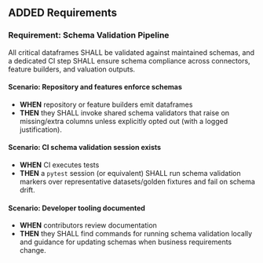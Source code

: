 ## ADDED Requirements

### Requirement: Schema Validation Pipeline

All critical dataframes SHALL be validated against maintained schemas, and a dedicated CI step SHALL ensure schema compliance across connectors, feature builders, and valuation outputs.

#### Scenario: Repository and features enforce schemas
- **WHEN** repository or feature builders emit dataframes
- **THEN** they SHALL invoke shared schema validators that raise on missing/extra columns unless explicitly opted out (with a logged justification).

#### Scenario: CI schema validation session exists
- **WHEN** CI executes tests
- **THEN** a `pytest` session (or equivalent) SHALL run schema validation markers over representative datasets/golden fixtures and fail on schema drift.

#### Scenario: Developer tooling documented
- **WHEN** contributors review documentation
- **THEN** they SHALL find commands for running schema validation locally and guidance for updating schemas when business requirements change.
